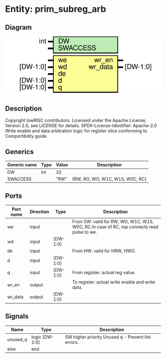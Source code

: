 # Entity: prim_subreg_arb

## Diagram

![Diagram](prim_subreg_arb.svg "Diagram")
## Description

Copyright lowRISC contributors.
 Licensed under the Apache License, Version 2.0, see LICENSE for details.
 SPDX-License-Identifier: Apache-2.0
 Write enable and data arbitration logic for register slice conforming to Comportibility guide.
 
## Generics

| Generic name | Type | Value | Description                     |
| ------------ | ---- | ----- | ------------------------------- |
| DW           | int  | 32    |                                 |
| SWACCESS     |      | "RW"  | {RW, RO, WO, W1C, W1S, W0C, RC} |
## Ports

| Port name | Direction | Type     | Description                                                                                 |
| --------- | --------- | -------- | ------------------------------------------------------------------------------------------- |
| we        | input     |          | From SW: valid for RW, WO, W1C, W1S, W0C, RC.In case of RC, top connects read pulse to we.  |
| wd        | input     | [DW-1:0] |                                                                                             |
| de        | input     |          | From HW: valid for HRW, HWO.                                                                |
| d         | input     | [DW-1:0] |                                                                                             |
| q         | input     | [DW-1:0] | From register: actual reg value.                                                            |
| wr_en     | output    |          | To register: actual write enable and write data.                                            |
| wr_data   | output    | [DW-1:0] |                                                                                             |
## Signals

| Name     | Type           | Description                                         |
| -------- | -------------- | --------------------------------------------------- |
| unused_q | logic [DW-1:0] | SW higher priority Unused q - Prevent lint errors.  |
| else     | end            |                                                     |
